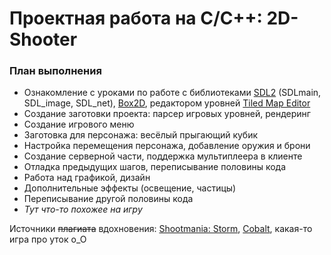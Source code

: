 # Проектная работа на C/C++: 2D-Shooter

### План выполнения
* Ознакомление с уроками по работе с библиотеками [SDL2](http://lazyfoo.net/tutorials/SDL/index.php) (SDLmain, SDL_image, SDL_net), [Box2D](http://box2d.org/documentation.html), редактором уровней [Tiled Map Editor](https://thorbjorn.itch.io/tiled)
* Создание заготовки проекта: парсер игровых уровней, рендеринг
* Создание игрового меню
* Заготовка для персонажа: весёлый прыгающий кубик
* Настройка перемещения персонажа, добавление оружия и брони
* Создание серверной части, поддержка мультиплеера в клиенте
* Отладка предыдущих шагов, переписывание половины кода
* Работа над графикой, дизайн
* Дополнительные эффекты (освещение, частицы)
* Переписывание другой половины кода
* *Тут что-то похожее на игру*


Источники ~~плагиата~~ вдохновения: [Shootmania: Storm](http://maniaplanet.com/shootmania), [Cobalt](http://playcobalt.com/), какая-то игра про уток о_О
